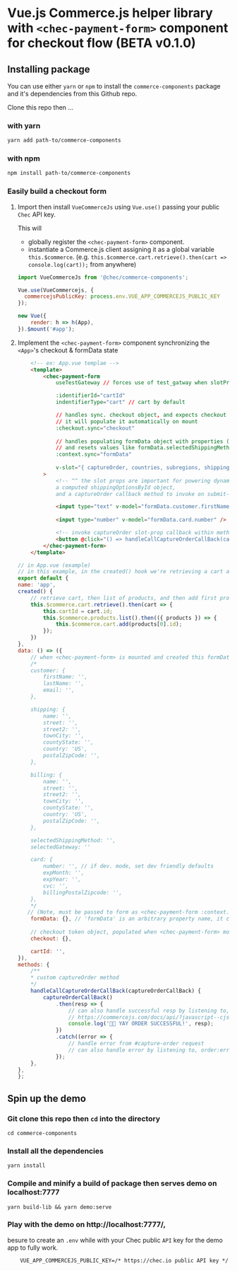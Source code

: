 # Vue.js Commerce.js helper library with `<chec-payment-form>` component for checkout flow (BETA v0.1.0)

## Installing package

You can use either `yarn` or `npm` to install the `commerce-components` package and it's dependencies from this Github repo.

Clone this repo then ...

### with yarn
```sh
yarn add path-to/commerce-components
```

### with npm
```sh
npm install path-to/commerce-components
```

### Easily build a checkout form 

1. Import then install `VueCommerceJs` using `Vue.use()` passing your public `Chec` API key.

    This will 
    - globally register the `<chec-payment-form>` component.
    - instantiate a Commerce.js client assigning it as a global variable `this.$commerce`. (e.g. `this.$commerce.cart.retrieve().then(cart => console.log(cart));` from anywhere)
    ```js
    import VueCommerceJs from '@chec/commerce-components';

    Vue.use(VueCommercejs, { 
      commercejsPublicKey: process.env.VUE_APP_COMMERCEJS_PUBLIC_KEY 
    });

    new Vue({
        render: h => h(App),
    }).$mount('#app');
    ```
2. Implement the `<chec-payment-form>` component synchronizing the `<App>`'s checkout & formData state
    ```html
        <!-- ex: App.vue templae -->
        <template>
            <chec-payment-form
                useTestGateway // forces use of test_gatway when slotProp.captureOrder is called

                :identifierId="cartId"
                indentifierType="cart" // cart by default

                // handles sync. checkout object, and expects checkout value to empty object {}, 
                // it will populate it automatically on mount
                :checkout.sync="checkout"
        
                // handles populating formData object with properties (customer, card, shipping) for form input(s) to bind to with v-model
                // and resets values like formData.selectedShippingMethod on checkout token object change
                :context.sync="formData"
                
                v-slot="{ captureOrder, countries, subregions, shippingOptions, shippingOptionsById }"
            >
                <!-- ^^ the slot props are important for powering dynamic parts of the form, it provides the countries, subregions, and shippingOptions list,
                a computed shippingOptionsById object, 
                and a captureOrder callback method to invoke on submit-->

                <input type="text" v-model="formData.customer.firstName" />
                
                <input type="number" v-model="formData.card.number" />

                <!-- invoke captureOrder slot-prop callback within method to handle promise, resolving with response from capture-order request -->
                <button @click="() => handleCallCaptureOrderCallBack(captureOrder)">
            </chec-payment-form> 
        </template>
    ```
    ```js
    // in App.vue (example)
    // in this example, in the created() hook we're retrieving a cart and setting the cart.id in the state, all of our  products and adding one to the cart, so that the chec-payment-form can have an successfully purchase an item
    export default {
    name: 'app',
    created() {
        // retrieve cart, then list of products, and then add first product to cart
        this.$commerce.cart.retrieve().then(cart => {
            this.cartId = cart.id;
            this.$commerce.products.list().then(({ products }) => {
                this.$commerce.cart.add(products[0].id);
            });
        })
    },
    data: () => ({
        // when <chec-payment-form> is mounted and created this formData will be transformed into the proper formData schema with properties 
        /* 
        customer: {
            firstName: '',
            lastName: '',
            email: '',
        },

        shipping: {
            name: '',
            street: '',
            street2: '',
            townCity: '',
            countyState: '',
            country: 'US',
            postalZipCode: '',
        },

        billing: {
            name: '',
            street: '',
            street2: '',
            townCity: '',
            countyState: '',
            country: 'US',
            postalZipCode: '',
        },

        selectedShippingMethod: '',
        selectedGateway: ''

        card: {
            number: '', // if dev. mode, set dev friendly defaults
            expMonth: '',
            expYear: '',
            cvc: '',
            billingPostalZipcode: '',
        },
        */
       // (Note, must be passed to form as <chec-payment-form :context.sync="formData"/>)
        formData: {}, // 'formData' is an arbitrary property name, it can be any name so long it gets passed as the context.sync prop to <chec-payment-form> for it to be set-up if using slot.captureOrder
        
        // checkout token object, populated when <chec-payment-form> mounts and generates token, will be updated, and continuesly sync. with chec-payment-form (Note, must be passed to form as <chec-payment-form :checkout.sync="checkoutTokenObject"/>)
        checkout: {},

        cartId: '',
    }),
    methods: {
        /**
        * custom captureOrder method
        */
        handleCallCaptureOrderCallBack(captureOrderCallBack) {
            captureOrderCallBack()
                .then(resp => {
                    // can also handle successful resp by listening to, order:success, event on <chec-payment-form>
                    // https://commercejs.com/docs/api/?javascript--cjs#capture-order
                    console.log('💸💸 YAY ORDER SUCCESSFUL!', resp);
                })
                .catch((error => {
                    // handle error from #capture-order request
                    // can also handle error by listening to, order:error, event on <chec-payment-form>
                });
        },
    },
    };
    ```
## Spin up the demo

### Git clone this repo then `cd` into the directory 
```
cd commerce-components
```

### Install all the dependencies
```
yarn install
```

### Compile and minify a build of package then serves demo on localhost:7777
```
yarn build-lib && yarn demo:serve
```

### Play with the demo on http://localhost:7777/,
besure to create an `.env` while with your Chec public `API` key for the demo app to fully work.
```
    VUE_APP_COMMERCEJS_PUBLIC_KEY=/* https://chec.io public API key */
```

